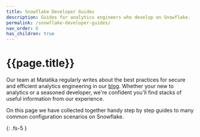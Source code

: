 ```yaml
---
title: Snowflake Developer Guides
description: Guides for analytics engineers who develop on Snowflake.
permalink: /snowflake-developer-guides/
nav_order: 6
has_children: true
---
```


# {{page.title}}

Our team at Matatika regularly writes about the best practices for secure and efficient analytics engineering in our [blog](https://www.matatika.com/blog/).  Whether your new to analytics or a seasoned developer, we're confident you'll find stacks of useful information from our experience.

On this page we have collected together handy step by step guides to many common configuration scenarios on Snowflake.

{: .fs-5 }

